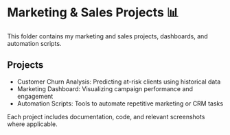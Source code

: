# Marketing & Sales Projects 📊

This folder contains my marketing and sales projects, dashboards, and automation scripts.

## Projects
- Customer Churn Analysis: Predicting at-risk clients using historical data
- Marketing Dashboard: Visualizing campaign performance and engagement
- Automation Scripts: Tools to automate repetitive marketing or CRM tasks

Each project includes documentation, code, and relevant screenshots where applicable.
